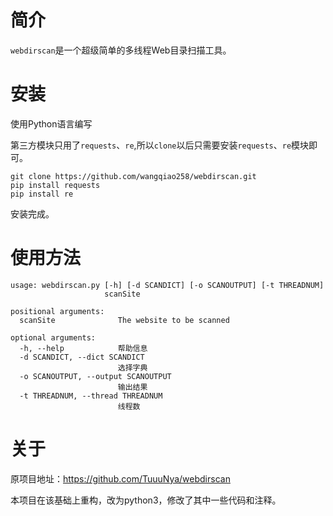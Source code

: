 # 简介

`webdirscan`是一个超级简单的多线程Web目录扫描工具。

# 安装

使用Python语言编写

第三方模块只用了`requests`、`re`,所以`clone`以后只需要安装`requests`、`re`模块即可。

```
git clone https://github.com/wangqiao258/webdirscan.git
pip install requests
pip install re
```

安装完成。

# 使用方法

```
usage: webdirscan.py [-h] [-d SCANDICT] [-o SCANOUTPUT] [-t THREADNUM]
                     scanSite

positional arguments:
  scanSite              The website to be scanned

optional arguments:
  -h, --help            帮助信息
  -d SCANDICT, --dict SCANDICT
                        选择字典
  -o SCANOUTPUT, --output SCANOUTPUT
                        输出结果
  -t THREADNUM, --thread THREADNUM
                        线程数
```

# 关于

原项目地址：https://github.com/TuuuNya/webdirscan

本项目在该基础上重构，改为python3，修改了其中一些代码和注释。
